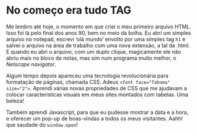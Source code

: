 # No começo era tudo TAG

Me lembro até hoje, o momento em que criei o meu primeiro arquivo HTML. Isso foi lá pelo final dos anos 90, bem no meio da bolha. Eu abri um simples arquivo no notepad, escrevi ‘olá mundo’ envolto por uma simples tag ```h1``` e salvei o arquivo na área de trabalho com uma nova extensão, a tal da .html. E quando eu abri o arquivo, com um duplo clique, magicamente ele não abriu mais no bloco de notas, mas sim num programa muito melhor, o *Netscape navigator*. 

Algum tempo depois apareceu uma tecnologia revolucionária para formatação de páginas, chamada CSS. Adeus ```<font face="Tahoma" size="2">```. Aprendi várias novas propriedades de CSS que me ajudavam a colocar características visuais em meus sites montados com tabelas. Uma beleza! 

Também aprendi Javascript, para que eu pudesse mostrar a data e a hora, e oferecer um pop-up de boas-vindas a todos os meus visitantes. Aahh! que saudade do ```window.open```! 
